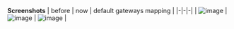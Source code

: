 **Screenshots**
| before | now | default gateways mapping |
|-|-|-|
| ![image](https://user-images.githubusercontent.com/55918866/166461723-a4d4b3f4-93e7-4b05-abe1-02187b13b42b.png) | ![image](https://user-images.githubusercontent.com/55918866/166481756-2439bc7e-88a0-48df-b073-89d8a60507fa.png) | ![image](https://user-images.githubusercontent.com/55918866/166481988-e6584cb0-dcfe-4ceb-9302-48177bcc167a.png) |
